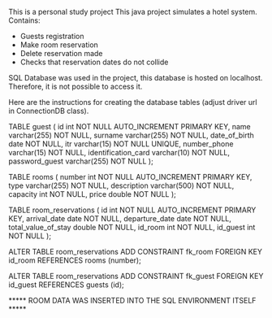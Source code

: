 This is a personal study project
This java project simulates a hotel system.
Contains:
- Guests registration
- Make room reservation
- Delete reservation made
- Checks that reservation dates do not collide

SQL Database was used in the project, this database is hosted on localhost. Therefore, it is not possible to access it.

Here are the instructions for creating the database tables (adjust driver url in ConnectionDB class).

TABLE guest (
  id int NOT NULL AUTO_INCREMENT PRIMARY KEY,
  name varchar(255) NOT NULL,
  surname varchar(255) NOT NULL,
  date_of_birth date NOT NULL,
  itr varchar(15) NOT NULL UNIQUE,
  number_phone varchar(15) NOT NULL,
  identification_card varchar(10) NOT NULL,
  password_guest varchar(255) NOT NULL
);

TABLE rooms (
  number int NOT NULL AUTO_INCREMENT PRIMARY KEY,
  type varchar(255) NOT NULL,
  description varchar(500) NOT NULL,
  capacity int NOT NULL,
  price double NOT NULL
);

TABLE room_reservations (
  id int NOT NULL AUTO_INCREMENT PRIMARY KEY,
  arrival_date date NOT NULL,
  departure_date date NOT NULL,
  total_value_of_stay double NOT NULL,
  id_room int NOT NULL,
  id_guest int NOT NULL
);

ALTER TABLE room_reservations 
ADD CONSTRAINT fk_room FOREIGN KEY id_room REFERENCES rooms (number);

ALTER TABLE room_reservations
ADD CONSTRAINT fk_guest FOREIGN KEY id_guest REFERENCES guests (id);

***** ROOM DATA WAS INSERTED INTO THE SQL ENVIRONMENT ITSELF *****



